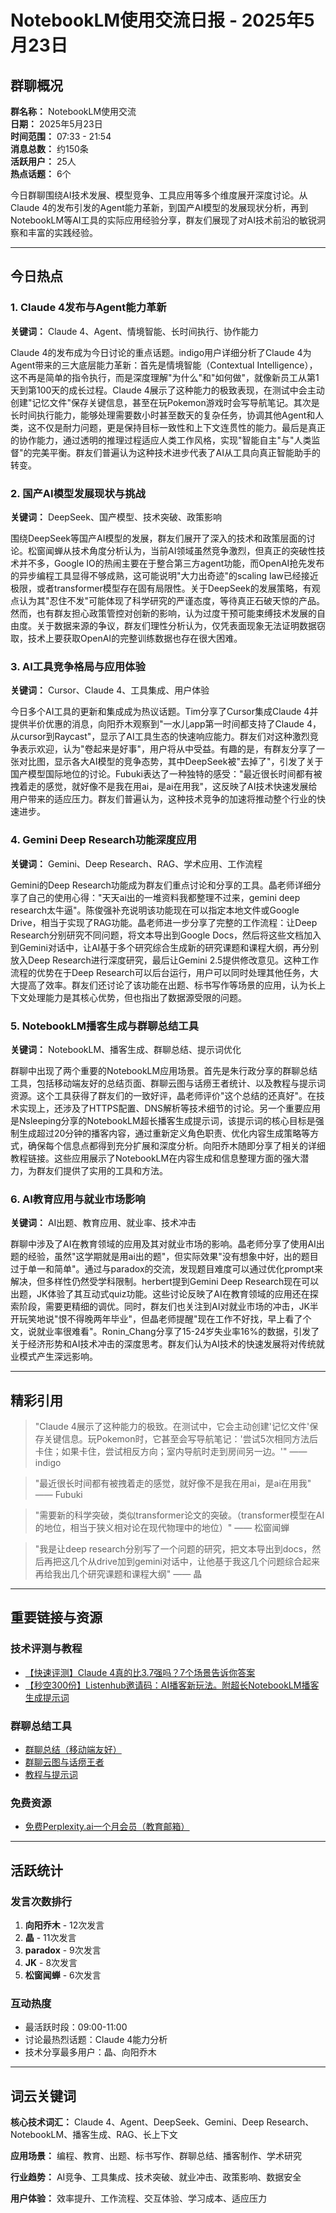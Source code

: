 # NotebookLM使用交流日报 - 2025年5月23日

## 群聊概况

**群名称：** NotebookLM使用交流  
**日期：** 2025年5月23日  
**时间范围：** 07:33 - 21:54  
**消息总数：** 约150条  
**活跃用户：** 25人  
**热点话题：** 6个

今日群聊围绕AI技术发展、模型竞争、工具应用等多个维度展开深度讨论。从Claude 4的发布引发的Agent能力革新，到国产AI模型的发展现状分析，再到NotebookLM等AI工具的实际应用经验分享，群友们展现了对AI技术前沿的敏锐洞察和丰富的实践经验。

---

## 今日热点

### 1. Claude 4发布与Agent能力革新

**关键词：** Claude 4、Agent、情境智能、长时间执行、协作能力

Claude 4的发布成为今日讨论的重点话题。indigo用户详细分析了Claude 4为Agent带来的三大底层能力革新：首先是情境智能（Contextual Intelligence），这不再是简单的指令执行，而是深度理解"为什么"和"如何做"，就像新员工从第1天到第100天的成长过程。Claude 4展示了这种能力的极致表现，在测试中会主动创建"记忆文件"保存关键信息，甚至在玩Pokemon游戏时会写导航笔记。其次是长时间执行能力，能够处理需要数小时甚至数天的复杂任务，协调其他Agent和人类，这不仅是耐力问题，更是保持目标一致性和上下文连贯性的能力。最后是真正的协作能力，通过透明的推理过程适应人类工作风格，实现"智能自主"与"人类监督"的完美平衡。群友们普遍认为这种技术进步代表了AI从工具向真正智能助手的转变。

### 2. 国产AI模型发展现状与挑战

**关键词：** DeepSeek、国产模型、技术突破、政策影响

围绕DeepSeek等国产AI模型的发展，群友们展开了深入的技术和政策层面的讨论。松窗闻蝉从技术角度分析认为，当前AI领域虽然竞争激烈，但真正的突破性技术并不多，Google IO的热闹主要在于整合第三方agent功能，而OpenAI抢先发布的异步编程工具显得不够成熟，这可能说明"大力出奇迹"的scaling law已经接近极限，或者transformer模型存在固有局限性。关于DeepSeek的发展策略，有观点认为其"忍住不发"可能体现了科学研究的严谨态度，等待真正石破天惊的产品。然而，也有群友担心政策管控对创新的影响，认为过度干预可能束缚技术发展的自由度。关于数据来源的争议，群友们理性分析认为，仅凭表面现象无法证明数据窃取，技术上要获取OpenAI的完整训练数据也存在很大困难。

### 3. AI工具竞争格局与应用体验

**关键词：** Cursor、Claude 4、工具集成、用户体验

今日多个AI工具的更新和集成成为热议话题。Tim分享了Cursor集成Claude 4并提供半价优惠的消息，向阳乔木观察到"一水儿app第一时间都支持了Claude 4，从cursor到Raycast"，显示了AI工具生态的快速响应能力。群友们对这种激烈竞争表示欢迎，认为"卷起来是好事"，用户将从中受益。有趣的是，有群友分享了一张对比图，显示各大AI模型的竞争态势，其中DeepSeek被"去掉了"，引发了关于国产模型国际地位的讨论。Fubuki表达了一种独特的感受："最近很长时间都有被拽着走的感觉，就好像不是我在用ai，是ai在用我"，这反映了AI技术快速发展给用户带来的适应压力。群友们普遍认为，这种技术竞争的加速将推动整个行业的快速进步。

### 4. Gemini Deep Research功能深度应用

**关键词：** Gemini、Deep Research、RAG、学术应用、工作流程

Gemini的Deep Research功能成为群友们重点讨论和分享的工具。晶老师详细分享了自己的使用心得："天天ai出的一堆资料我都整理不过来，gemini deep research太牛逼"。陈俊强补充说明该功能现在可以指定本地文件或Google Drive，相当于实现了RAG功能。晶老师进一步分享了完整的工作流程：让Deep Research分别研究不同问题，将文本导出到Google Docs，然后将这些文档加入到Gemini对话中，让AI基于多个研究综合生成新的研究课题和课程大纲，再分别放入Deep Research进行深度研究，最后让Gemini 2.5提供修改意见。这种工作流程的优势在于Deep Research可以后台运行，用户可以同时处理其他任务，大大提高了效率。群友们还讨论了该功能在出题、标书写作等场景的应用，认为长上下文处理能力是其核心优势，但也指出了数据源受限的问题。

### 5. NotebookLM播客生成与群聊总结工具

**关键词：** NotebookLM、播客生成、群聊总结、提示词优化

群聊中出现了两个重要的NotebookLM应用场景。首先是朱行政分享的群聊总结工具，包括移动端友好的总结页面、群聊云图与话痨王者统计、以及教程与提示词资源。这个工具获得了群友们的一致好评，晶老师评价"这个总结的还真好"。在技术实现上，还涉及了HTTPS配置、DNS解析等技术细节的讨论。另一个重要应用是Nsleeping分享的NotebookLM超长播客生成提示词，该提示词的核心目标是强制生成超过20分钟的播客内容，通过重新定义角色职责、优化内容生成策略等方式，确保每个信息点都得到充分扩展和深度分析。向阳乔木随即分享了相关的详细教程链接。这些应用展示了NotebookLM在内容生成和信息整理方面的强大潜力，为群友们提供了实用的工具和方法。

### 6. AI教育应用与就业市场影响

**关键词：** AI出题、教育应用、就业率、技术冲击

群聊中涉及了AI在教育领域的应用及其对就业市场的影响。晶老师分享了使用AI出题的经验，虽然"这学期就是用ai出的题"，但实际效果"没有想象中好，出的题目过于单一和简单"。通过与paradox的交流，发现题目难度可以通过优化prompt来解决，但多样性仍然受学科限制。herbert提到Gemini Deep Research现在可以出题，JK体验了其互动式quiz功能。这些讨论反映了AI在教育领域的应用还在探索阶段，需要更精细的调优。同时，群友们也关注到AI对就业市场的冲击，JK半开玩笑地说"恨不得晚两年毕业"，但晶老师提醒"现在工作不好找，早上看了个文，说就业率很难看"。Ronin_Chang分享了15-24岁失业率16%的数据，引发了关于经济形势和AI技术冲击的深度思考。群友们认为AI技术的快速发展将对传统就业模式产生深远影响。

---

## 精彩引用

> "Claude 4展示了这种能力的极致。在测试中，它会主动创建'记忆文件'保存关键信息。玩Pokemon时，它甚至会写导航笔记：'尝试5次相同方法后卡住；如果卡住，尝试相反方向；室内导航时走到房间另一边。'" —— indigo

> "最近很长时间都有被拽着走的感觉，就好像不是我在用ai，是ai在用我" —— Fubuki

> "需要新的科学突破，类似transformer论文的突破。（transformer模型在AI的地位，相当于狭义相对论在现代物理中的地位）" —— 松窗闻蝉

> "我是让deep research分别写了一个问题的研究，把文本导出到docs，然后再把这几个从drive加到gemini对话中，让他基于我这几个问题综合起来再给我出几个研究课题和课程大纲" —— 晶

---

## 重要链接与资源

### 技术评测与教程
- [【快速评测】Claude 4真的比3.7强吗？7个场景告诉你答案](http://mp.weixin.qq.com/s?__biz=MzAwODIyOTQ4Mw==&mid=2649443469&idx=1&sn=64b0bd2e0b8b9945b56b72c8c0ad894f&chksm=8272af8b73320609e5f1d4343f919b8e901d807a1f8a8b63b3857695ecf431194ef6c0b4b883&mpshare=1&scene=1&srcid=0523XChCI1phk2EfqzditfPF&sharer_shareinfo=b882a109220d9d34083ab80f40c06e21&sharer_shareinfo_first=b882a109220d9d34083ab80f40c06e21#rd)
- [【秒空300份】Listenhub邀请码：AI播客新玩法。附超长NotebookLM播客生成提示词](http://mp.weixin.qq.com/s?__biz=MzAwODIyOTQ4Mw==&mid=2649443354&idx=1&sn=4a48d0a969d126efdd2d5589fbe06252&chksm=82a389726bbae982b7ea98ac98a1ef35bd9f4781521cda0898c1e446a07b55a57b4ac503f79f&mpshare=1&scene=1&srcid=0519QhzMk1C4gaaF4YLHIK5R&sharer_shareinfo=fd899cd251a7225cff77661a2dd2590e&sharer_shareinfo_first=05b00eb40f87ff9f4a55f76231d9dc60#rd)

### 群聊总结工具
- [群聊总结（移动端友好）](https://s.mrw.so/dbr8m)
- [群聊云图与话痨王者](https://s.mrw.so/7at4B)
- [教程与提示词](https://s.mrw.so/bGD4S)

### 免费资源
- [免费Perplexity.ai一个月会员（教育邮箱）](https://plex.it/referrals/ESG3O61N)

---

## 活跃统计

### 发言次数排行
1. **向阳乔木** - 12次发言
2. **晶** - 11次发言  
3. **paradox** - 9次发言
4. **JK** - 8次发言
5. **松窗闻蝉** - 6次发言

### 互动热度
- 最活跃时段：09:00-11:00
- 讨论最热烈话题：Claude 4能力分析
- 技术分享最多用户：晶、向阳乔木

---

## 词云关键词

**核心技术词汇：** Claude 4、Agent、DeepSeek、Gemini、Deep Research、NotebookLM、播客生成、RAG、长上下文

**应用场景：** 编程、教育、出题、标书写作、群聊总结、播客制作、学术研究

**行业趋势：** AI竞争、工具集成、技术突破、就业冲击、政策影响、数据安全

**用户体验：** 效率提升、工作流程、交互体验、学习成本、适应压力